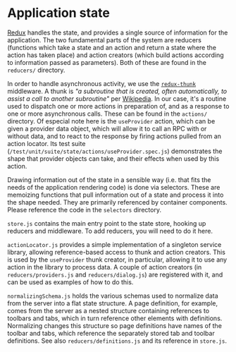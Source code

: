 # Application state

[Redux](http://redux.js.org/) handles the state, and provides a single source of information for the application. The two fundamental parts of the system are reducers (functions which take a state and an action and return a state where the action has taken place) and action creators (which build actions according to information passed as parameters). Both of these are found in the `reducers/` directory.

In order to handle asynchronous activity, we use the [`redux-thunk`](https://github.com/gaearon/redux-thunk) middleware. A thunk is _"a subroutine that is created, often automatically, to assist a call to another subroutine"_ per [Wikipedia](https://en.wikipedia.org/wiki/Thunk). In our case, it's a routine used to dispatch one or more actions in preparation of, and as a response to one or more asynchronous calls. These can be found in the `actions/` directory. Of especial note here is the `useProvider` action, which can be given a provider data object, which will allow it to call an RPC with or without data, and to react to the response by firing actions pulled from an action locator. Its test suite (`/test/unit/suite/state/actions/useProvider.spec.js`) demonstrates the shape that provider objects can take, and their effects when used by this action.

Drawing information out of the state in a sensible way (i.e. that fits the needs of the application rendering code) is done via selectors. These are memoizing functions that pull information out of a state and process it into the shape needed. They are primarily referenced by container components. Please reference the code in the `selectors` directory.

`store.js` contains the main entry point to the state store, hooking up reducers and middleware. To add reducers, you will need to do it here.

`actionLocator.js` provides a simple implementation of a singleton service library, allowing reference-based access to thunk and action creators. This is used by the `useProvider` thunk creator, in particular, allowing it to use any action in the library to process data. A couple of action creators (in `reducers/providers.js` and `reducers/dialog.js`) are registered with it, and can be used as examples of how to do this.

`normalizingSchema.js` holds the various schemas used to normalize data from the server into a flat state structure. A page definition, for example, comes from the server as a nested structure containing references to toolbars and tabs, which in turn reference other elements with definitions. Normalizing changes this structure so page definitions have names of the toolbar and tabs, which reference the separately stored tab and toolbar definitions. See also `reducers/definitions.js` and its reference in `store.js`.

